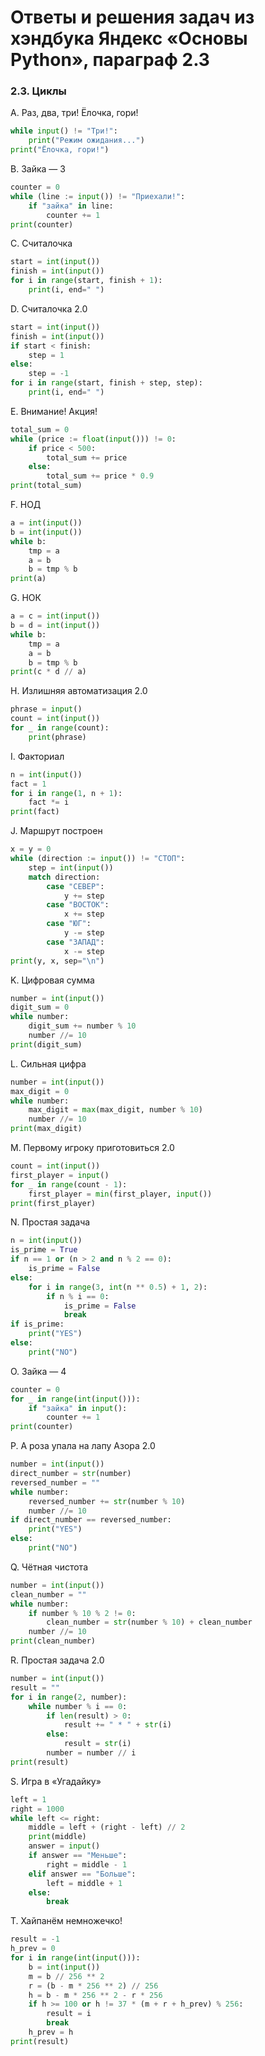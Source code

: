 # Ответы и решения задач из хэндбука Яндекс «Основы Python», параграф 2.3

### 2.3. Циклы

A. Раз, два, три! Ёлочка, гори!
```python
while input() != "Три!":
    print("Режим ожидания...")
print("Ёлочка, гори!")
```

B. Зайка — 3
```python
counter = 0
while (line := input()) != "Приехали!":
    if "зайка" in line:
        counter += 1
print(counter)
```

C. Считалочка
```python
start = int(input())
finish = int(input())
for i in range(start, finish + 1):
    print(i, end=" ")
```

D. Считалочка 2.0
```python
start = int(input())
finish = int(input())
if start < finish:
    step = 1
else:
    step = -1
for i in range(start, finish + step, step):
    print(i, end=" ")
```

E. Внимание! Акция!
```python
total_sum = 0
while (price := float(input())) != 0:
    if price < 500:
        total_sum += price
    else:
        total_sum += price * 0.9
print(total_sum)
```

F. НОД
```python
a = int(input())
b = int(input())
while b:
    tmp = a
    a = b
    b = tmp % b
print(a)
```

G. НОК
```python
a = c = int(input())
b = d = int(input())
while b:
    tmp = a
    a = b
    b = tmp % b
print(c * d // a)
```

H. Излишняя автоматизация 2.0
```python
phrase = input()
count = int(input())
for _ in range(count):
    print(phrase)
```

I. Факториал
```python
n = int(input())
fact = 1
for i in range(1, n + 1):
    fact *= i
print(fact)
```

J. Маршрут построен
```python
x = y = 0
while (direction := input()) != "СТОП":
    step = int(input())
    match direction:
        case "СЕВЕР":
            y += step
        case "ВОСТОК":
            x += step
        case "ЮГ":
            y -= step
        case "ЗАПАД":
            x -= step
print(y, x, sep="\n")
```

K. Цифровая сумма
```python
number = int(input())
digit_sum = 0
while number:
    digit_sum += number % 10
    number //= 10
print(digit_sum)
```

L. Сильная цифра
```python
number = int(input())
max_digit = 0
while number:
    max_digit = max(max_digit, number % 10)
    number //= 10
print(max_digit)
```

M. Первому игроку приготовиться 2.0
```python
count = int(input())
first_player = input()
for _ in range(count - 1):
    first_player = min(first_player, input())
print(first_player)
```

N. Простая задача
```python
n = int(input())
is_prime = True
if n == 1 or (n > 2 and n % 2 == 0):
    is_prime = False
else:
    for i in range(3, int(n ** 0.5) + 1, 2):
        if n % i == 0:
            is_prime = False
            break
if is_prime:
    print("YES")
else:
    print("NO")
```

O. Зайка — 4
```python
counter = 0
for _ in range(int(input())):
    if "зайка" in input():
        counter += 1
print(counter)
```

P. А роза упала на лапу Азора 2.0
```python
number = int(input())
direct_number = str(number)
reversed_number = ""
while number:
    reversed_number += str(number % 10)
    number //= 10
if direct_number == reversed_number:
    print("YES")
else:
    print("NO")
```

Q. Чётная чистота
```python
number = int(input())
clean_number = ""
while number:
    if number % 10 % 2 != 0:
        clean_number = str(number % 10) + clean_number
    number //= 10
print(clean_number)
```

R. Простая задача 2.0
```python
number = int(input())
result = ""
for i in range(2, number):
    while number % i == 0:
        if len(result) > 0:
            result += " * " + str(i)
        else:
            result = str(i)
        number = number // i
print(result)
```

S. Игра в «Угадайку»
```python
left = 1
right = 1000
while left <= right:
    middle = left + (right - left) // 2
    print(middle)
    answer = input()
    if answer == "Меньше":
        right = middle - 1
    elif answer == "Больше":
        left = middle + 1
    else:
        break
```

T. Хайпанём немножечко!
```python
result = -1
h_prev = 0
for i in range(int(input())):
    b = int(input())
    m = b // 256 ** 2
    r = (b - m * 256 ** 2) // 256
    h = b - m * 256 ** 2 - r * 256
    if h >= 100 or h != 37 * (m + r + h_prev) % 256:
        result = i
        break
    h_prev = h
print(result)
```